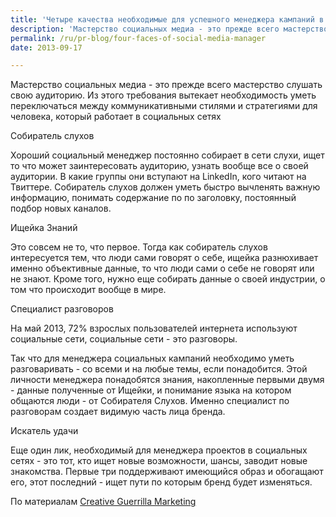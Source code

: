 ```yaml
---
title: 'Четыре качества необходимые для успешного менеджера кампаний в социальных сетях'
description: 'Мастерство социальных медиа - это прежде всего мастерство слушать свою аудиторию. Из этого требования вытекает необходимость уметь переключаться между коммуникативными стилями и стратегиями для человека, который работает в социальных сетях'
permalink: /ru/pr-blog/four-faces-of-social-media-manager
date: 2013-09-17

---
```


Мастерство социальных медиа - это прежде всего мастерство слушать свою аудиторию. Из этого требования вытекает необходимость уметь переключаться между коммуникативными стилями и стратегиями для человека, который работает в социальных сетях

Собиратель слухов

Хороший социальный менеджер постоянно собирает в сети слухи, ищет то что  может заинтересовать аудиторию, узнать вообще все о своей аудитории. В какие группы они вступают на LinkedIn, кого читают на Твиттере. Собиратель слухов должен уметь быстро вычленять важную информацию, понимать содержание по по заголовку, постоянный подбор новых каналов.

Ищейка Знаний

Это совсем не то, что первое. Тогда как собиратель слухов интересуется тем, что люди сами говорят о себе, ищейка разнюхивает именно объективные данные, то что люди сами о себе не говорят или не знают. Кроме того, нужно еще собирать данные о своей индустрии, о том что происходит вообще в мире.

Специалист разговоров

На май 2013, 72% взрослых пользователей интернета используют социальные сети,   социальные сети - это разговоры.

Так что для менеджера социальных кампаний необходимо уметь разговаривать - со всеми и на любые темы, если понадобится.  Этой личности менеджера понадобятся знания, накопленные первыми двумя - данные полученные от Ищейки, и понимание языка на котором общаются люди - от Собирателя Слухов. Именно специалист по разговорам создает видимую часть лица бренда.

Искатель удачи

Еще один лик, необходимый для менеджера проектов в социальных сетях  - это тот, кто ищет новые возможности, шансы, заводит новые знакомства. Первые три поддерживают имеющийся образ и обогащают его, этот последний - ищет пути по которым бренд будет изменяться.

По материалам <a href="http://www.creativeguerrillamarketing.com/social-media-marketing/4-personalities-good-social-media-manager/">Creative Guerrilla Marketing</a>

